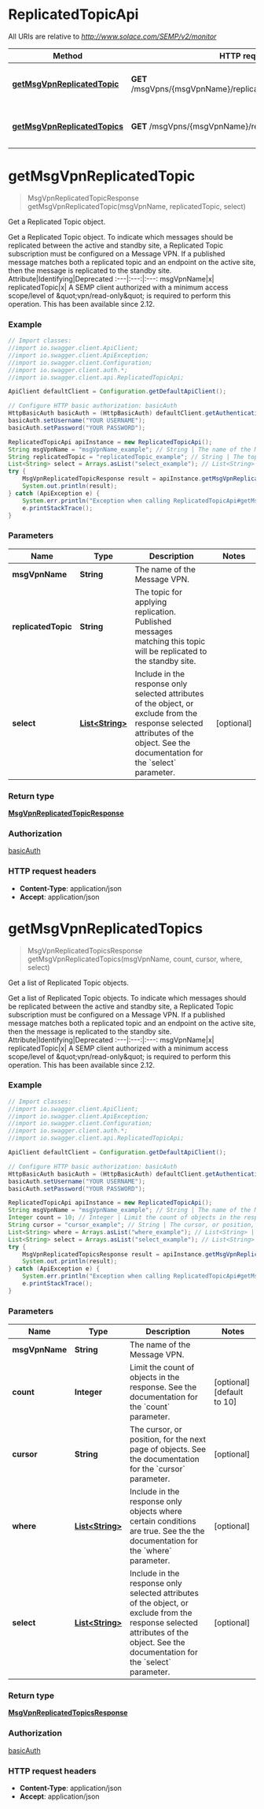 # ReplicatedTopicApi

All URIs are relative to *http://www.solace.com/SEMP/v2/monitor*

Method | HTTP request | Description
------------- | ------------- | -------------
[**getMsgVpnReplicatedTopic**](ReplicatedTopicApi.md#getMsgVpnReplicatedTopic) | **GET** /msgVpns/{msgVpnName}/replicatedTopics/{replicatedTopic} | Get a Replicated Topic object.
[**getMsgVpnReplicatedTopics**](ReplicatedTopicApi.md#getMsgVpnReplicatedTopics) | **GET** /msgVpns/{msgVpnName}/replicatedTopics | Get a list of Replicated Topic objects.


<a name="getMsgVpnReplicatedTopic"></a>
# **getMsgVpnReplicatedTopic**
> MsgVpnReplicatedTopicResponse getMsgVpnReplicatedTopic(msgVpnName, replicatedTopic, select)

Get a Replicated Topic object.

Get a Replicated Topic object.  To indicate which messages should be replicated between the active and standby site, a Replicated Topic subscription must be configured on a Message VPN. If a published message matches both a replicated topic and an endpoint on the active site, then the message is replicated to the standby site.   Attribute|Identifying|Deprecated :---|:---:|:---: msgVpnName|x| replicatedTopic|x|    A SEMP client authorized with a minimum access scope/level of \&quot;vpn/read-only\&quot; is required to perform this operation.  This has been available since 2.12.

### Example
```java
// Import classes:
//import io.swagger.client.ApiClient;
//import io.swagger.client.ApiException;
//import io.swagger.client.Configuration;
//import io.swagger.client.auth.*;
//import io.swagger.client.api.ReplicatedTopicApi;

ApiClient defaultClient = Configuration.getDefaultApiClient();

// Configure HTTP basic authorization: basicAuth
HttpBasicAuth basicAuth = (HttpBasicAuth) defaultClient.getAuthentication("basicAuth");
basicAuth.setUsername("YOUR USERNAME");
basicAuth.setPassword("YOUR PASSWORD");

ReplicatedTopicApi apiInstance = new ReplicatedTopicApi();
String msgVpnName = "msgVpnName_example"; // String | The name of the Message VPN.
String replicatedTopic = "replicatedTopic_example"; // String | The topic for applying replication. Published messages matching this topic will be replicated to the standby site.
List<String> select = Arrays.asList("select_example"); // List<String> | Include in the response only selected attributes of the object, or exclude from the response selected attributes of the object. See the documentation for the `select` parameter.
try {
    MsgVpnReplicatedTopicResponse result = apiInstance.getMsgVpnReplicatedTopic(msgVpnName, replicatedTopic, select);
    System.out.println(result);
} catch (ApiException e) {
    System.err.println("Exception when calling ReplicatedTopicApi#getMsgVpnReplicatedTopic");
    e.printStackTrace();
}
```

### Parameters

Name | Type | Description  | Notes
------------- | ------------- | ------------- | -------------
 **msgVpnName** | **String**| The name of the Message VPN. |
 **replicatedTopic** | **String**| The topic for applying replication. Published messages matching this topic will be replicated to the standby site. |
 **select** | [**List&lt;String&gt;**](String.md)| Include in the response only selected attributes of the object, or exclude from the response selected attributes of the object. See the documentation for the &#x60;select&#x60; parameter. | [optional]

### Return type

[**MsgVpnReplicatedTopicResponse**](MsgVpnReplicatedTopicResponse.md)

### Authorization

[basicAuth](../README.md#basicAuth)

### HTTP request headers

 - **Content-Type**: application/json
 - **Accept**: application/json

<a name="getMsgVpnReplicatedTopics"></a>
# **getMsgVpnReplicatedTopics**
> MsgVpnReplicatedTopicsResponse getMsgVpnReplicatedTopics(msgVpnName, count, cursor, where, select)

Get a list of Replicated Topic objects.

Get a list of Replicated Topic objects.  To indicate which messages should be replicated between the active and standby site, a Replicated Topic subscription must be configured on a Message VPN. If a published message matches both a replicated topic and an endpoint on the active site, then the message is replicated to the standby site.   Attribute|Identifying|Deprecated :---|:---:|:---: msgVpnName|x| replicatedTopic|x|    A SEMP client authorized with a minimum access scope/level of \&quot;vpn/read-only\&quot; is required to perform this operation.  This has been available since 2.12.

### Example
```java
// Import classes:
//import io.swagger.client.ApiClient;
//import io.swagger.client.ApiException;
//import io.swagger.client.Configuration;
//import io.swagger.client.auth.*;
//import io.swagger.client.api.ReplicatedTopicApi;

ApiClient defaultClient = Configuration.getDefaultApiClient();

// Configure HTTP basic authorization: basicAuth
HttpBasicAuth basicAuth = (HttpBasicAuth) defaultClient.getAuthentication("basicAuth");
basicAuth.setUsername("YOUR USERNAME");
basicAuth.setPassword("YOUR PASSWORD");

ReplicatedTopicApi apiInstance = new ReplicatedTopicApi();
String msgVpnName = "msgVpnName_example"; // String | The name of the Message VPN.
Integer count = 10; // Integer | Limit the count of objects in the response. See the documentation for the `count` parameter.
String cursor = "cursor_example"; // String | The cursor, or position, for the next page of objects. See the documentation for the `cursor` parameter.
List<String> where = Arrays.asList("where_example"); // List<String> | Include in the response only objects where certain conditions are true. See the the documentation for the `where` parameter.
List<String> select = Arrays.asList("select_example"); // List<String> | Include in the response only selected attributes of the object, or exclude from the response selected attributes of the object. See the documentation for the `select` parameter.
try {
    MsgVpnReplicatedTopicsResponse result = apiInstance.getMsgVpnReplicatedTopics(msgVpnName, count, cursor, where, select);
    System.out.println(result);
} catch (ApiException e) {
    System.err.println("Exception when calling ReplicatedTopicApi#getMsgVpnReplicatedTopics");
    e.printStackTrace();
}
```

### Parameters

Name | Type | Description  | Notes
------------- | ------------- | ------------- | -------------
 **msgVpnName** | **String**| The name of the Message VPN. |
 **count** | **Integer**| Limit the count of objects in the response. See the documentation for the &#x60;count&#x60; parameter. | [optional] [default to 10]
 **cursor** | **String**| The cursor, or position, for the next page of objects. See the documentation for the &#x60;cursor&#x60; parameter. | [optional]
 **where** | [**List&lt;String&gt;**](String.md)| Include in the response only objects where certain conditions are true. See the the documentation for the &#x60;where&#x60; parameter. | [optional]
 **select** | [**List&lt;String&gt;**](String.md)| Include in the response only selected attributes of the object, or exclude from the response selected attributes of the object. See the documentation for the &#x60;select&#x60; parameter. | [optional]

### Return type

[**MsgVpnReplicatedTopicsResponse**](MsgVpnReplicatedTopicsResponse.md)

### Authorization

[basicAuth](../README.md#basicAuth)

### HTTP request headers

 - **Content-Type**: application/json
 - **Accept**: application/json


